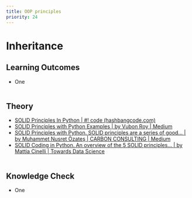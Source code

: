 ```yaml
---
title: OOP principles
priority: 24
---
```


# Inheritance

## Learning Outcomes

- One
  <br><br>

## Theory

- [SOLID Principles In Python | #! code (hashbangcode.com)](https://www.hashbangcode.com/article/solid-principles-python#:~:text=SOLID%20Principles%20In%20Python%201%20Single%20Responsibility%20Principle,5%20Dependency%20Inversion%20Principle%20...%206%20Conclusion%20)
- [SOLID Principles with Python Examples | by Vubon Roy | Medium](https://medium.com/@vubon.roy/solid-principles-with-python-examples-10e1f3d91259)
- [SOLID Principles with Python. SOLID principles are a series of good… | by Muhammet Nusret Özateş | CARBON CONSULTING | Medium](https://medium.com/carbon-consulting/solid-principles-with-python-245e45f9b1f8)
- [SOLID Coding in Python. An overview of the 5 SOLID principles… | by Mattia Cinelli | Towards Data Science](https://towardsdatascience.com/solid-coding-in-python-1281392a6a94)
  <br><br>

## Knowledge Check

- One
  <br><br>
